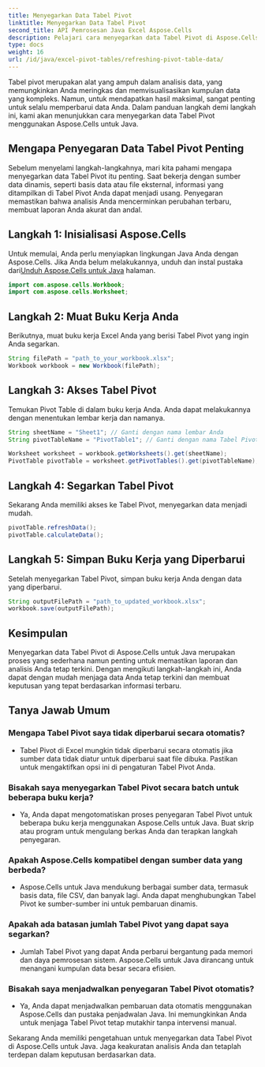 ```yaml
---
title: Menyegarkan Data Tabel Pivot
linktitle: Menyegarkan Data Tabel Pivot
second_title: API Pemrosesan Java Excel Aspose.Cells
description: Pelajari cara menyegarkan data Tabel Pivot di Aspose.Cells untuk Java. Jaga data Anda tetap terkini dengan mudah.
type: docs
weight: 16
url: /id/java/excel-pivot-tables/refreshing-pivot-table-data/
---
```


Tabel pivot merupakan alat yang ampuh dalam analisis data, yang memungkinkan Anda meringkas dan memvisualisasikan kumpulan data yang kompleks. Namun, untuk mendapatkan hasil maksimal, sangat penting untuk selalu memperbarui data Anda. Dalam panduan langkah demi langkah ini, kami akan menunjukkan cara menyegarkan data Tabel Pivot menggunakan Aspose.Cells untuk Java.

## Mengapa Penyegaran Data Tabel Pivot Penting

Sebelum menyelami langkah-langkahnya, mari kita pahami mengapa menyegarkan data Tabel Pivot itu penting. Saat bekerja dengan sumber data dinamis, seperti basis data atau file eksternal, informasi yang ditampilkan di Tabel Pivot Anda dapat menjadi usang. Penyegaran memastikan bahwa analisis Anda mencerminkan perubahan terbaru, membuat laporan Anda akurat dan andal.

## Langkah 1: Inisialisasi Aspose.Cells

 Untuk memulai, Anda perlu menyiapkan lingkungan Java Anda dengan Aspose.Cells. Jika Anda belum melakukannya, unduh dan instal pustaka dari[Unduh Aspose.Cells untuk Java](https://releases.aspose.com/cells/java/) halaman.

```java
import com.aspose.cells.Workbook;
import com.aspose.cells.Worksheet;
```

## Langkah 2: Muat Buku Kerja Anda

Berikutnya, muat buku kerja Excel Anda yang berisi Tabel Pivot yang ingin Anda segarkan.

```java
String filePath = "path_to_your_workbook.xlsx";
Workbook workbook = new Workbook(filePath);
```

## Langkah 3: Akses Tabel Pivot

Temukan Pivot Table di dalam buku kerja Anda. Anda dapat melakukannya dengan menentukan lembar kerja dan namanya.

```java
String sheetName = "Sheet1"; // Ganti dengan nama lembar Anda
String pivotTableName = "PivotTable1"; // Ganti dengan nama Tabel Pivot Anda

Worksheet worksheet = workbook.getWorksheets().get(sheetName);
PivotTable pivotTable = worksheet.getPivotTables().get(pivotTableName);
```

## Langkah 4: Segarkan Tabel Pivot

Sekarang Anda memiliki akses ke Tabel Pivot, menyegarkan data menjadi mudah.

```java
pivotTable.refreshData();
pivotTable.calculateData();
```

## Langkah 5: Simpan Buku Kerja yang Diperbarui

Setelah menyegarkan Tabel Pivot, simpan buku kerja Anda dengan data yang diperbarui.

```java
String outputFilePath = "path_to_updated_workbook.xlsx";
workbook.save(outputFilePath);
```

## Kesimpulan

Menyegarkan data Tabel Pivot di Aspose.Cells untuk Java merupakan proses yang sederhana namun penting untuk memastikan laporan dan analisis Anda tetap terkini. Dengan mengikuti langkah-langkah ini, Anda dapat dengan mudah menjaga data Anda tetap terkini dan membuat keputusan yang tepat berdasarkan informasi terbaru.

## Tanya Jawab Umum

### Mengapa Tabel Pivot saya tidak diperbarui secara otomatis?
   - Tabel Pivot di Excel mungkin tidak diperbarui secara otomatis jika sumber data tidak diatur untuk diperbarui saat file dibuka. Pastikan untuk mengaktifkan opsi ini di pengaturan Tabel Pivot Anda.

### Bisakah saya menyegarkan Tabel Pivot secara batch untuk beberapa buku kerja?
   - Ya, Anda dapat mengotomatiskan proses penyegaran Tabel Pivot untuk beberapa buku kerja menggunakan Aspose.Cells untuk Java. Buat skrip atau program untuk mengulang berkas Anda dan terapkan langkah penyegaran.

### Apakah Aspose.Cells kompatibel dengan sumber data yang berbeda?
   - Aspose.Cells untuk Java mendukung berbagai sumber data, termasuk basis data, file CSV, dan banyak lagi. Anda dapat menghubungkan Tabel Pivot ke sumber-sumber ini untuk pembaruan dinamis.

### Apakah ada batasan jumlah Tabel Pivot yang dapat saya segarkan?
   - Jumlah Tabel Pivot yang dapat Anda perbarui bergantung pada memori dan daya pemrosesan sistem. Aspose.Cells untuk Java dirancang untuk menangani kumpulan data besar secara efisien.

### Bisakah saya menjadwalkan penyegaran Tabel Pivot otomatis?
   - Ya, Anda dapat menjadwalkan pembaruan data otomatis menggunakan Aspose.Cells dan pustaka penjadwalan Java. Ini memungkinkan Anda untuk menjaga Tabel Pivot tetap mutakhir tanpa intervensi manual.

Sekarang Anda memiliki pengetahuan untuk menyegarkan data Tabel Pivot di Aspose.Cells untuk Java. Jaga keakuratan analisis Anda dan tetaplah terdepan dalam keputusan berdasarkan data.